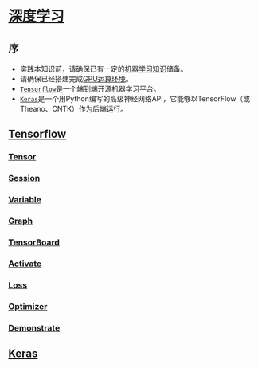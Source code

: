 <link rel="stylesheet" href="https://zhmhbest.gitee.io/hellomathematics/style/index.css">
<script src="https://zhmhbest.gitee.io/hellomathematics/style/index.js"></script>

# [深度学习](https://github.com/zhmhbest/HelloDeepLearning)

## 序

- 实践本知识前，请确保已有一定的[机器学习知识](http://zhmhbest.gitee.io/hellomathematics/notes/MachineLearning/index.html)储备。
- 请确保已经搭建完成[GPU运算环境](https://zhmhbest.github.io/HelloCUDA/)。
- [`Tensorflow`](https://tensorflow.google.cn/)是一个端到端开源机器学习平台。
- [`Keras`](https://keras.io/)是一个用Python编写的高级神经网络API，它能够以TensorFlow（或Theano、CNTK）作为后端运行。

## [Tensorflow](./tensorflow/tf.html)

### [Tensor](./tensorflow/tf.html#tensor)

### [Session](./tensorflow/tf.html#session)

### [Variable](./tensorflow/tf.html#variable)

### [Graph](./tensorflow/tf.html#graph)

### [TensorBoard](./tensorflow/tf.html#tensorboard)

### [Activate](./tensorflow/tf.html#activate)

### [Loss](./tensorflow/tf.html#loss)

### [Optimizer](./tensorflow/tf.html#optimizer)

### [Demonstrate](./tensorflow/demonstrate.html)

## [Keras](./keras/index.html)
